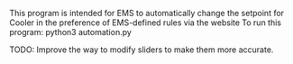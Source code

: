 This program is intended for EMS to automatically change the setpoint for Cooler in the preference of EMS-defined rules via the website
To run this program:
  python3 automation.py

TODO: Improve the way to modify sliders to make them more accurate.
